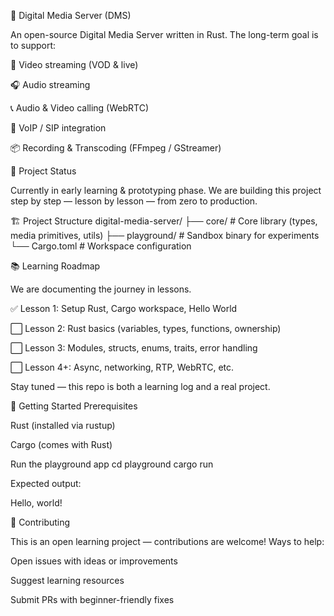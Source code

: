 📡 Digital Media Server (DMS)

An open-source Digital Media Server written in Rust.
The long-term goal is to support:

🎥 Video streaming (VOD & live)

🎧 Audio streaming

📞 Audio & Video calling (WebRTC)

📡 VoIP / SIP integration

📦 Recording & Transcoding (FFmpeg / GStreamer)


🚀 Project Status

Currently in early learning & prototyping phase.
We are building this project step by step — lesson by lesson — from zero to production.

🏗️ Project Structure
digital-media-server/
├── core/         # Core library (types, media primitives, utils)
├── playground/   # Sandbox binary for experiments
└── Cargo.toml    # Workspace configuration

📚 Learning Roadmap

We are documenting the journey in lessons.

✅ Lesson 1: Setup Rust, Cargo workspace, Hello World

⬜ Lesson 2: Rust basics (variables, types, functions, ownership)

⬜ Lesson 3: Modules, structs, enums, traits, error handling

⬜ Lesson 4+: Async, networking, RTP, WebRTC, etc.

Stay tuned — this repo is both a learning log and a real project.

🔧 Getting Started
Prerequisites

Rust
 (installed via rustup)

Cargo (comes with Rust)

Run the playground app
cd playground
cargo run


Expected output:

Hello, world!

🤝 Contributing

This is an open learning project — contributions are welcome!
Ways to help:

Open issues with ideas or improvements

Suggest learning resources

Submit PRs with beginner-friendly fixes

